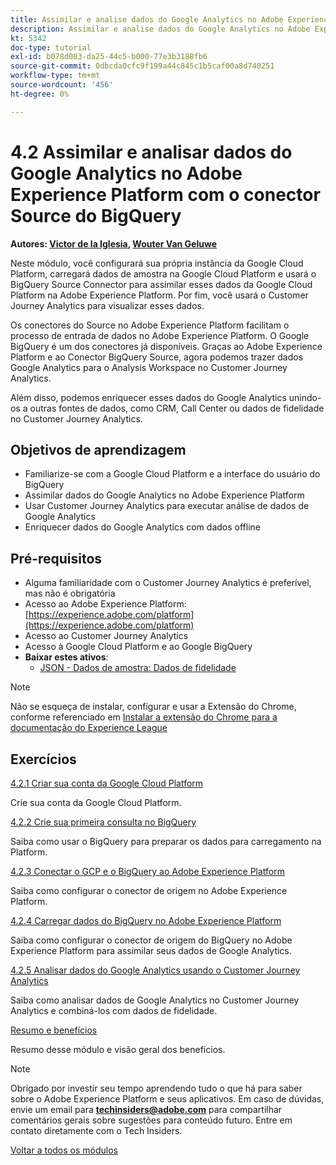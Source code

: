 ```yaml
---
title: Assimilar e analise dados do Google Analytics no Adobe Experience Platform com o conector Source do BigQuery
description: Assimilar e analise dados do Google Analytics no Adobe Experience Platform com o conector Source do BigQuery
kt: 5342
doc-type: tutorial
exl-id: b078d003-da25-44c5-b000-77e3b3188fb6
source-git-commit: 0dbcda0cfc9f199a44c845c1b5caf00a8d740251
workflow-type: tm+mt
source-wordcount: '456'
ht-degree: 0%

---
```


# 4.2 Assimilar e analisar dados do Google Analytics no Adobe Experience Platform com o conector Source do BigQuery

**Autores: [Victor de la Iglesia](https://www.linkedin.com/in/victordelaiglesia/), [Wouter Van Geluwe](https://www.linkedin.com/in/woutervangeluwe/)**

Neste módulo, você configurará sua própria instância da Google Cloud Platform, carregará dados de amostra na Google Cloud Platform e usará o BigQuery Source Connector para assimilar esses dados da Google Cloud Platform na Adobe Experience Platform. Por fim, você usará o Customer Journey Analytics para visualizar esses dados.

Os conectores do Source no Adobe Experience Platform facilitam o processo de entrada de dados no Adobe Experience Platform. O Google BigQuery é um dos conectores já disponíveis. Graças ao Adobe Experience Platform e ao Conector BigQuery Source, agora podemos trazer dados Google Analytics para o Analysis Workspace no Customer Journey Analytics.

Além disso, podemos enriquecer esses dados do Google Analytics unindo-os a outras fontes de dados, como CRM, Call Center ou dados de fidelidade no Customer Journey Analytics.

## Objetivos de aprendizagem

- Familiarize-se com a Google Cloud Platform e a interface do usuário do BigQuery
- Assimilar dados do Google Analytics no Adobe Experience Platform
- Usar Customer Journey Analytics para executar análise de dados de Google Analytics
- Enriquecer dados do Google Analytics com dados offline

## Pré-requisitos

- Alguma familiaridade com o Customer Journey Analytics é preferível, mas não é obrigatória
- Acesso ao Adobe Experience Platform: [https://experience.adobe.com/platform](https://experience.adobe.com/platform)
- Acesso ao Customer Journey Analytics
- Acesso à Google Cloud Platform e ao Google BigQuery
- **Baixar estes ativos**:
   - [JSON - Dados de amostra: Dados de fidelidade](./../../../assets/json/bqLoyalty.json)

>[!NOTE]
>
>Não se esqueça de instalar, configurar e usar a Extensão do Chrome, conforme referenciado em [Instalar a extensão do Chrome para a documentação do Experience League](../../gettingstarted/gettingstarted/ex1.md)

## Exercícios

[4.2.1 Criar sua conta da Google Cloud Platform](./ex1.md)

Crie sua conta da Google Cloud Platform.

[4.2.2 Crie sua primeira consulta no BigQuery](./ex2.md)

Saiba como usar o BigQuery para preparar os dados para carregamento na Platform.

[4.2.3 Conectar o GCP e o BigQuery ao Adobe Experience Platform](./ex3.md)

Saiba como configurar o conector de origem no Adobe Experience Platform.

[4.2.4 Carregar dados do BigQuery no Adobe Experience Platform](./ex4.md)

Saiba como configurar o conector de origem do BigQuery no Adobe Experience Platform para assimilar seus dados de Google Analytics.

[4.2.5 Analisar dados do Google Analytics usando o Customer Journey Analytics](./ex5.md)

Saiba como analisar dados de Google Analytics no Customer Journey Analytics e combiná-los com dados de fidelidade.

[Resumo e benefícios](./summary.md)

Resumo desse módulo e visão geral dos benefícios.

>[!NOTE]
>
>Obrigado por investir seu tempo aprendendo tudo o que há para saber sobre o Adobe Experience Platform e seus aplicativos. Em caso de dúvidas, envie um email para **techinsiders@adobe.com** para compartilhar comentários gerais sobre sugestões para conteúdo futuro. Entre em contato diretamente com o Tech Insiders.

[Voltar a todos os módulos](../../../overview.md)

